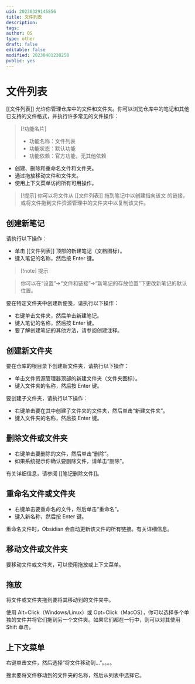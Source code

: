 ```yaml
---
uid: 20230329145856
title: 文件列表
description: 
tags: 
author: OS
type: other
draft: false
editable: false
modified: 20230401230258
public: yes
---
```


# 文件列表

[[文件列表]] 允许你管理仓库中的文件和文件夹。你可以浏览仓库中的笔记和其他已支持的文件格式，并执行许多常见的文件操作：

> [!功能名片]
> - 功能名称：文件列表
> - 功能状态：默认功能
> - 功能依赖：官方功能，无其他依赖

- 创建、删除和重命名文件和文件夹。
- 通过拖放移动文件和文件夹。
- 使用上下文菜单访问所有可用操作。

> [!提示]
> 你可以将文件从 [[文件列表]] 拖到笔记中以创建指向该文
> 的链接，或将文件拖到文件资源管理中的文件夹中以复制该文件。

## 创建新笔记

请执行以下操作：

- 单击 [[文件列表]] 顶部的新建笔记（文档图标）。
- 键入笔记的名称，然后按 Enter 键。

>[!note] 提示

>你可以在“设置”->“文件和链接”->“新笔记的存放位置”下更改新笔记的默认位置。

要在特定文件夹中创建新便笺，请执行以下操作：

- 右键单击文件夹，然后单击新建笔记。
- 键入笔记的名称，然后按 Enter 键。
- 要了解创建笔记的其他方法，请参阅创建注释。

## 创建新文件夹

要在仓库的根目录下创建新文件夹，请执行以下操作：

- 单击文件资源管理器顶部的新建文件夹（文件夹图标）。
- 键入文件夹的名称，然后按 Enter 键。

要创建子文件夹，请执行以下操作：

- 右键单击要在其中创建子文件夹的文件夹，然后单击“新建文件夹”。
- 键入文件夹的名称，然后按 Enter 键。

## 删除文件或文件夹

- 右键单击要删除的文件，然后单击“删除”。
- 如果系统提示你确认要删除文件，请单击“删除”。

有关详细信息，请参阅 [[笔记删除文件]]。

## 重命名文件或文件夹

- 右键单击要重命名的文件，然后单击“重命名”。
- 键入新名称，然后按 Enter 键。

重命名文件时，Obsidian 会自动更新该文件的所有链接。有关详细信息。

## 移动文件或文件夹

要移动文件或文件夹，可以使用拖放或上下文菜单。

## 拖放

将文件或文件夹拖到要将其移动到的文件夹中。

使用 Alt+Click（Windows/Linux）或 Opt+Click（MacOS），你可以选择多个单独的文件并将它们拖到另一个文件夹。如果它们都在一行中，则可以对其使用 Shift 单击。

## 上下文菜单

右键单击文件，然后选择“将文件移动到…”。。。。

搜索要将文件移动到的文件夹的名称，然后从列表中选择它。